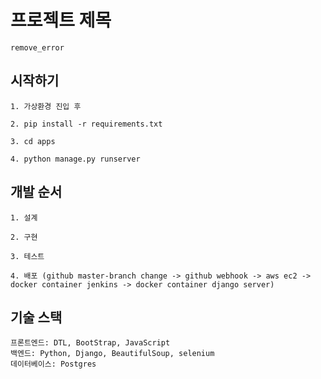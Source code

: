 # 프로젝트 제목

    remove_error

## 시작하기

    1. 가상환경 진입 후

    2. pip install -r requirements.txt

    3. cd apps

    4. python manage.py runserver


## 개발 순서

    1. 설계
   
    2. 구현
   
    3. 테스트
   
    4. 배포 (github master-branch change -> github webhook -> aws ec2 -> docker container jenkins -> docker container django server)

## 기술 스택

    프론트엔드: DTL, BootStrap, JavaScript
    백엔드: Python, Django, BeautifulSoup, selenium
    데이터베이스: Postgres
